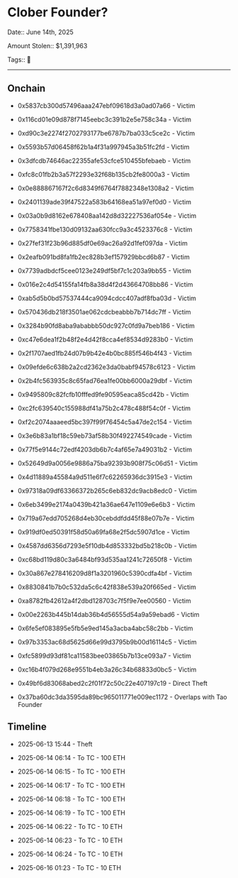 # Clober Founder?

Date:: June 14th, 2025

Amount Stolen:: $1,391,963

Tags:: 🔑


---



## Onchain

- 0x5837cb300d57496aaa247ebf09618d3a0ad07a66 - Victim
- 0x116cd01e09d878f7145eebc3c391b2e5e758c34a - Victim
- 0xd90c3e2274f2702793177be6787b7ba033c5ce2c - Victim
- 0x5593b57d06458f62b1a4f31a997945a3b51fc2fd - Victim
- 0x3dfcdb74646ac22355afe53cfce510455bfebaeb - Victim
- 0xfc8c01fb2b3a57f2293e32f68b135cb2fe8000a3 - Victim
- 0x0e888867167f2c6d8349f6764f7882348e1308a2 - Victim
- 0x2401139ade39f47522a583b64168ea51a97ef0d0 - Victim
- 0x03a0b9d8162e678408aa142d8d32227536af054e - Victim
- 0x7758341fbe130d09132aa630fcc9a3c4523376c8 - Victim
- 0x27fef31f23b96d885df0e69ac26a92d1fef097da - Victim
- 0x2eafb091bd8fa1fb2ec828b3ef157929bbcd6b87 - Victim
- 0x7739adbdcf5cee0123e249df5bf7c1c203a9bb55 - Victim
- 0x016e2c4d54155fa14fb8a38d4f2d43664708bb86 - Victim
- 0xab5d5b0bd57537444ca9094cdcc407adf8fba03d - Victim
- 0x570436db218f3501ae062cdcbeabbb7b714dc7ff - Victim
- 0x3284b90fd8aba9ababbb50dc927c0fd9a7beb186 - Victim
- 0xc47e6dea1f2b48f2e4d42f8cca4ef8534d9283b0 - Victim
- 0x2f1707aed1fb24d07b9b42e4b0bc885f546b4f43 - Victim
- 0x09efde6c638b2a2cd2362e3da0babf94578c6123 - Victim
- 0x2b4fc563935c8c65fad76ea1fe00bb6000a29dbf - Victim
- 0x9495809c82fcfb10fffed9fe90595eaca85cd42b - Victim
- 0xc2fc639540c155988df41a75b2c478c488f54c0f - Victim
- 0xf2c2074aaaeed5bc397f99f76454c5a47de2c154 - Victim
- 0x3e6b83a1bf18c59eb73af58b30f492274549cade - Victim
- 0x77f5e9144c72edf4203db6b7c4af65e7a49031b2 - Victim
- 0x52649d9a0056e9886a75ba92393b908f75c06d51 - Victim
- 0x4d11889a45584a9d511e6f7c62265936dc3915e3 - Victim
- 0x97318a09df63366372b265c6eb832dc9acb8edc0 - Victim
- 0x6eb3499e2174a0439b421a36ae647e1109e6e6b3 - Victim
- 0x719a67edd705268d4eb30cebddfdd45f88e07b7e - Victim
- 0x919df0ed50391f58d50a69fa68e2f5dc5907d1ce - Victim
- 0x4587dd6356d7293e5f10db4d853332bd5b218c0b - Victim
- 0xc68bd119d80c3a6484bf93d535aa1241c72650f8 - Victim
- 0x30a867e278416209d8f1a3201960c5390cdfa4bf - Victim
- 0x8830841b7b0c532da5c6c42f838e539a20f665ed - Victim
- 0xa8782fb42612a4f2dbd128703c7f5f9e7ee00560 - Victim
- 0x00e2263b445b14dab36b4d56555d54a9a59ebad6 - Victim
- 0x6fe5ef083895e5fb5e9ed145a3acba4abc58c2bb - Victim
- 0x97b3353ac68d5625d66e99d3795b9b00d16114c5 - Victim
- 0xfc5899d93df81ca11583bee03865b7b13ce093a7 - Victim
- 0xc16b4f079d268e9551b4eb3a26c34b68833d0bc5 - Victim

- 0x49bf6d83068abed2c2f01f72c50c22e407197c19 - Direct Theft

- 0x37ba60dc3da3595da89bc965011771e009ec1172 - Overlaps with Tao Founder



## Timeline


- 2025-06-13 15:44 - Theft

- 2025-06-14 06:14 - To TC - 100 ETH

- 2025-06-14 06:15 - To TC - 100 ETH

- 2025-06-14 06:17 - To TC - 100 ETH

- 2025-06-14 06:18 - To TC - 100 ETH

- 2025-06-14 06:19 - To TC - 100 ETH

- 2025-06-14 06:22 - To TC - 10 ETH

- 2025-06-14 06:23 - To TC - 10 ETH

- 2025-06-14 06:24 - To TC - 10 ETH

- 2025-06-16 01:23 - To TC - 10 ETH






